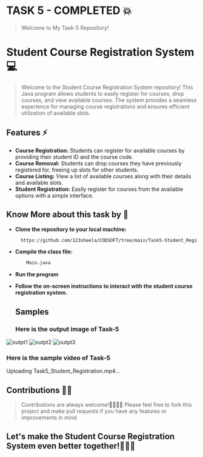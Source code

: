 # TASK 5 - COMPLETED 💥

> Welcome to My Task-5 Repository!

 # Student Course Registration System 💻

  > Welcome to the Student Course Registration System repository!
    This Java program allows students to easily register for courses, drop courses, and view available courses.
    The system provides a seamless experience for managing course registrations and ensures efficient utilization of available slots.

## Features ⚡
 - **Course Registration:** Students can register for available courses by providing their student ID and the course code.
 - **Course Removal:** Students can drop courses they have previously registered for, freeing up slots for other students.
 - **Course Listing:** View a list of available courses along with their details and available slots.
 - **Student Registration:** Easily register for courses from the available options with a simple interface.

## Know More about this task by 📃

- **Clone the repository to your local machine:**
    ```bash
      https://github.com/123sheela/CODSOFT/tree/main/Task5-Student_Registration
- **Compile the class file:**
  ```bash
      Main.java
- **Run the program**
- **Follow the on-screen instructions to interact with the student course registration system.**

  ## Samples 

   ### Here is the output image of Task-5
 ![outpt1](https://github.com/123sheela/CODSOFT/assets/91262191/462fdf7f-0493-4fb7-be8f-36ae1375ee64)
 ![outpt2](https://github.com/123sheela/CODSOFT/assets/91262191/a57baca4-a0c2-4f7f-adf8-0be003f33c87)
 ![outpt3](https://github.com/123sheela/CODSOFT/assets/91262191/69bedffd-220e-4cef-a411-d7ec33272282)

   ### Here is the sample video of Task-5
Uploading Task5_Student_Registration.mp4…

   ## Contributions 🤝🏻

  > Contributions are always welcome!🤜🏻🤛🏻
  > Please feel free to fork this project and make pull requests if you have any features or improvements in mind. 
    
 ## Let's make the Student Course Registration System even better together!🙌🏻🔥



